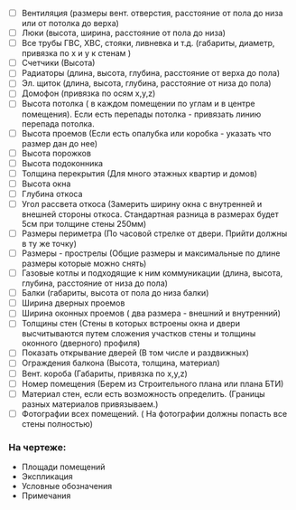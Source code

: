 - [ ]  Вентиляция (размеры вент. отверстия, расстояние от пола до низа или от потолка до верха)
- [ ]  Люки (высота, ширина, расстояние от пола до низа)
- [ ]  Все трубы ГВС, ХВС, стояки, ливневка и т.д. (габариты, диаметр, привязка по x и y к стенам )
- [ ]  Счетчики (Высота)
- [ ]  Радиаторы (длина, высота, глубина, расстояние от верха до пола)
- [ ]  Эл. щиток (длина, высота, глубина, расстояние от низа до пола)
- [ ]  Домофон (привязка по осям x,y,z)
- [ ]  Высота потолка ( в каждом помещении по углам и в центре помещения). Если есть перепады потолка - привязать линию перепада потолка.
- [ ]  Высота проемов (Если есть опалубка или коробка - указать что размер дан до нее)
- [ ]  Высота порожков
- [ ]  Высота подоконника
- [ ]  Толщина перекрытия (Для много этажных квартир и домов)
- [ ]  Высота окна
- [ ]  Глубина откоса
- [ ]  Угол рассвета откоса (Замерить ширину окна с внутренней и внешней стороны откоса. Стандартная разница в размерах будет 5см при толщине стены 250мм)
- [ ]  Размеры периметра (По часовой стрелке от двери. Прийти должны в ту же точку)
- [ ]  Размеры - прострелы (Общие размеры и максимальные по длине размеры которые можно снять)
- [ ]  Газовые котлы и подходящие к ним коммуникации (длина, высота, глубина, расстояние от низа до пола)
- [ ]  Балки (габариты, высота от пола до низа балки)
- [ ]  Ширина дверных проемов
- [ ]  Ширина оконных проемов ( два размера - внешний и внутренний)
- [ ]  Толщины стен (Стены в которых встроены окна и двери высчитываются путем сложения участков стены и толщины оконного (дверного) профиля)
- [ ]  Показать открывание дверей (В том числе и раздвижных)
- [ ]  Ограждения балкона (Высота, толщина, материал)
- [ ]  Вент. короба (Габариты, привязка по x,y,z)
- [ ]  Номер помещения (Берем из Строительного плана или плана БТИ)
- [ ]  Материал стен, если есть возможность определить. (Границы разных материалов привязываем.)
- [ ]  Фотографии всех помещений. ( На фотографии должны попасть все стены полностью)

### На чертеже:

- Площади помещений
- Экспликация
- Условные обозначения
- Примечания
